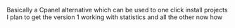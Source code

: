 Basically a Cpanel alternative which can be used to one click install projects
I plan to get the version 1 working with statistics and all the other now how
